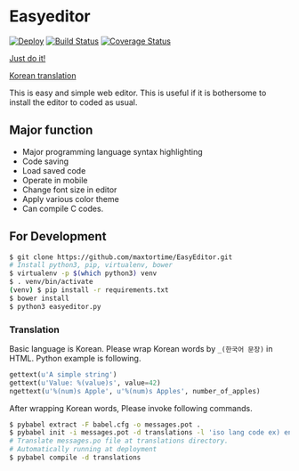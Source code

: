 # Easyeditor
[![Deploy](https://www.herokucdn.com/deploy/button.svg)](https://heroku.com/deploy?template=https://github.com/maxtortime/EasyEditor)
[![Build Status](https://travis-ci.org/maxtortime/EasyEditor.svg?branch=master)](https://travis-ci.org/maxtortime/EasyEditor)
[![Coverage Status](https://coveralls.io/repos/github/maxtortime/EasyEditor/badge.svg)](https://coveralls.io/github/maxtortime/EasyEditor)

[Just do it!](http://easyeditor.herokuapp.com)

[Korean translation](https://github.com/maxtortime/EasyEditor/wiki/Korean-README)

This is easy and simple web editor.
This is useful if it is bothersome to install the editor to coded as usual.

## Major function
* Major programming language syntax highlighting
* Code saving
* Load saved code
* Operate in mobile
* Change font size in editor
* Apply various color theme
* Can compile C codes.

## For Development
```sh
$ git clone https://github.com/maxtortime/EasyEditor.git
# Install python3, pip, virtualenv, bower
$ virtualenv -p $(which python3) venv
$ . venv/bin/activate
(venv) $ pip install -r requirements.txt
$ bower install
$ python3 easyeditor.py
```

### Translation
Basic language is Korean. Please wrap Korean words by `_(한국어 문장)` in HTML.
Python example is following.
```python
gettext(u'A simple string')
gettext(u'Value: %(value)s', value=42)
ngettext(u'%(num)s Apple', u'%(num)s Apples', number_of_apples)
```
After wrapping Korean words, Please invoke following commands.
```sh
$ pybabel extract -F babel.cfg -o messages.pot .
$ pybabel init -i messages.pot -d translations -l 'iso lang code ex) en,ja'
# Translate messages.po file at translations directory.
# Automatically running at deployment
$ pybabel compile -d translations 
```
